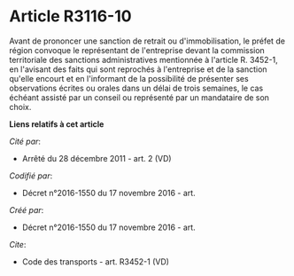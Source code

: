# Article R3116-10

Avant de prononcer une sanction de retrait ou d'immobilisation, le préfet de région convoque le représentant de l'entreprise
devant la commission territoriale des sanctions administratives mentionnée à l'article R. 3452-1, en l'avisant des faits qui
sont reprochés à l'entreprise et de la sanction qu'elle encourt et en l'informant de la possibilité de présenter ses
observations écrites ou orales dans un délai de trois semaines, le cas échéant assisté par un conseil ou représenté par un
mandataire de son choix.

**Liens relatifs à cet article**

_Cité par_:

  - Arrêté du 28 décembre 2011 - art. 2 (VD)

_Codifié par_:

  - Décret n°2016-1550 du 17 novembre 2016 - art.

_Créé par_:

  - Décret n°2016-1550 du 17 novembre 2016 - art.

_Cite_:

  - Code des transports - art. R3452-1 (VD)
